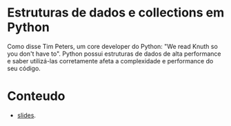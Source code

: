 Estruturas de dados e collections em Python
========================

Como disse Tim Peters, um core developer do Python: "We read Knuth so you don't have to". Python possui estruturas de dados de alta performance e saber utilizá-las corretamente afeta a complexidade e performance do seu código.

# Conteudo

- [slides](http://www.vinta.com.br/blog/2016/python-brasil12-talks/#estrutura-de-dados).
